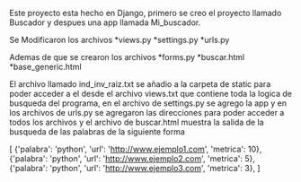 Este proyecto esta hecho en Django, primero se creo el proyecto llamado Buscador y despues una app llamada Mi_buscador.

Se Modificaron los archivos 
*views.py
*settings.py
*urls.py

Ademas de que se crearon los archivos
*forms.py
*buscar.html
*base_generic.html

El archivo llamado ind_inv_raiz.txt se añadio a la carpeta de static para poder acceder a el desde el archivo views.txt que 
contiene toda la logica de busqueda del programa, en el archivo de settings.py se agrego la app y en los archivos de urls.py 
se agregaron las direcciones para poder acceder a todos los archivos y el archivo de buscar.html muestra la salida de la busqueda 
de las palabras de la siguiente forma

[
    {'palabra': 'python', 'url': 'http://www.ejemplo1.com', 'metrica': 10},
    {'palabra': 'python', 'url': 'http://www.ejemplo2.com', 'metrica': 5},
    {'palabra': 'python', 'url': 'http://www.ejemplo3.com', 'metrica': 3},
]

